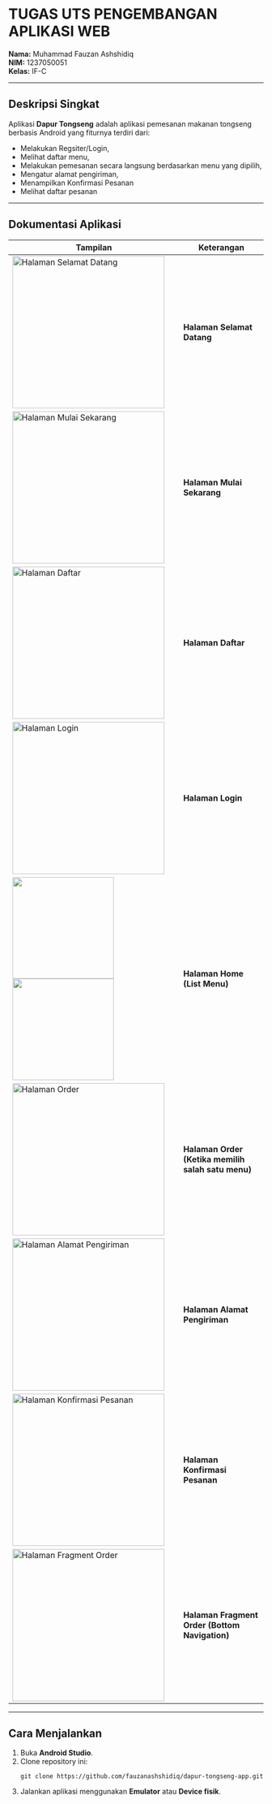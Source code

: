 # TUGAS UTS PENGEMBANGAN APLIKASI WEB

**Nama:** Muhammad Fauzan Ashshidiq  
**NIM:** 1237050051  
**Kelas:** IF-C  

---

## Deskripsi Singkat

Aplikasi **Dapur Tongseng** adalah aplikasi pemesanan makanan tongseng berbasis Android yang fiturnya terdiri dari:
- Melakukan Regsiter/Login,
- Melihat daftar menu,  
- Melakukan pemesanan secara langsung berdasarkan menu yang dipilih,  
- Mengatur alamat pengiriman,
- Menampilkan Konfirmasi Pesanan
- Melihat daftar pesanan

---

## Dokumentasi Aplikasi

| Tampilan | Keterangan |
|-----------|-------------|
| <img src="https://github.com/user-attachments/assets/d63a501b-5349-4999-a458-3ee0a66d22c0" alt="Halaman Selamat Datang" width="300" /> | **Halaman Selamat Datang** |
| <img src="https://github.com/user-attachments/assets/4ff7e9bd-e58d-4c22-8afc-11136643fcb8" alt="Halaman Mulai Sekarang" width="300"/> | **Halaman Mulai Sekarang** |
| <img src="https://github.com/user-attachments/assets/50654011-055b-4a70-a3f6-af3fb4b13338" alt="Halaman Daftar" width="300"/> | **Halaman Daftar** |
| <img src="https://github.com/user-attachments/assets/021a3a6b-d60d-4b72-96d7-e0def08aeb0a" alt="Halaman Login" width="300"/> | **Halaman Login** |
| <img src="https://github.com/user-attachments/assets/9a236992-1654-48d9-b2f0-49974ba996ff" width="200"/> <img src="https://github.com/user-attachments/assets/ba1b4568-21ac-4ff4-a616-0b398e3572af" width="200"/> | **Halaman Home (List Menu)** |
| <img src="https://github.com/user-attachments/assets/f2bf3270-55f8-42cd-af02-a1e2cb4461cd" alt="Halaman Order" width="300"/> | **Halaman Order (Ketika memilih salah satu menu)** |
| <img src="https://github.com/user-attachments/assets/a9414755-ae5d-4ea9-8e84-d268d8f2a963" alt="Halaman Alamat Pengiriman" width="300"/> | **Halaman Alamat Pengiriman** |
| <img src="https://github.com/user-attachments/assets/a9ed1d5e-69b4-431c-a394-d9b6b121ea05" alt="Halaman Konfirmasi Pesanan" width="300"/> | **Halaman Konfirmasi Pesanan** |
| <img src="https://github.com/user-attachments/assets/e0ba8ea5-1fec-4820-839e-d9196cb8f253" alt="Halaman Fragment Order" width="300"/> | **Halaman Fragment Order (Bottom Navigation)** |

---

## Cara Menjalankan

1. Buka **Android Studio**.
2. Clone repository ini:
   ```
   git clone https://github.com/fauzanashshidiq/dapur-tongseng-app.git
   ```
3. Jalankan aplikasi menggunakan **Emulator** atau **Device fisik**.
